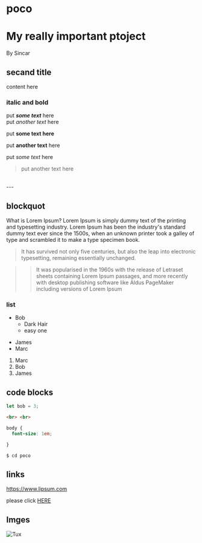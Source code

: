 # poco
# My really important ptoject
By Sincar

## secand title 
content here 

### italic and bold 
put ***some text*** here <br>
put _another text_ here 


put **some text here**

put __another text__ here

put _*some text*_ here <br>
>put another text here
<br>
---
<br>

## blockquot 

What is Lorem Ipsum?
Lorem Ipsum is simply dummy text of the printing and typesetting industry. Lorem Ipsum has been the industry's standard dummy text ever since the 1500s, when an unknown printer took a galley of type and scrambled it to make a type specimen book.
>It has survived not only five centuries, but also the leap into electronic typesetting, remaining essentially unchanged.

>>It was popularised in the 1960s with the release of Letraset sheets containing Lorem Ipsum passages, and more recently with desktop publishing software like Aldus PageMaker including versions of Lorem Ipsum

### list
* Bob
  - Dark Hair
  - easy one
- James
- Marc

1. Marc
2. Bob
3. James

## code blocks 
```js
let bob = 3;
```
```html
<br> <br>
```
```css
body {
  font-size: 1em;

}
```
```sh
$ cd poco
```
## links 
https://www.lipsum.com

please click [HERE](https://www.lipsum.com)

## Imges 
![Tux](https://upload.wikimedia.org/wikipedia/commons/thumb/3/35/Tux.svg/200px-Tux.svg.png)